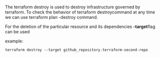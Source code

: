 

The terraform destroy is used to destroy infrastructure governed by terraform. To check the behavior of terraform destroycommand at any time we can use terraform plan -destroy command.

For the deletion of the particular resource and its dependencies **-target**flag can be used

example:


	terraform destroy --target github_repository.terraform-second-repo




	